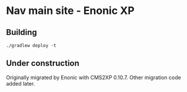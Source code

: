 # Nav main site - Enonic XP

## Building

```
./gradlew deploy -t
```

## Under construction

Originally migrated by Enonic with CMS2XP 0.10.7. Other migration code added later.

